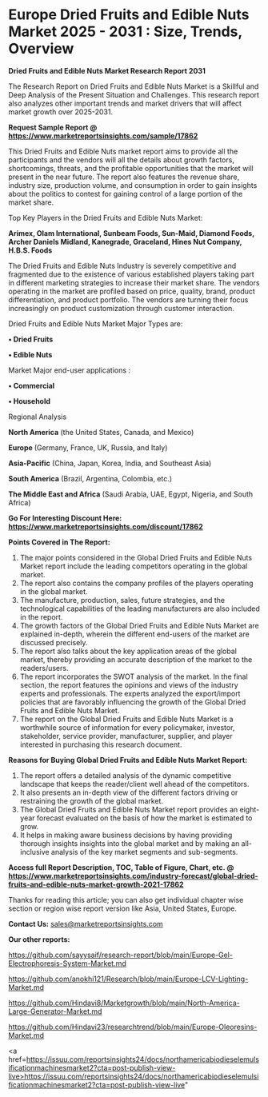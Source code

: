 # Europe Dried Fruits and Edible Nuts Market 2025 - 2031 : Size, Trends, Overview

<strong>Dried Fruits and Edible Nuts Market Research Report 2031</strong>

The Research Report on Dried Fruits and Edible Nuts Market is a Skillful and Deep Analysis of the Present Situation and Challenges. This research report also analyzes other important trends and market drivers that will affect market growth over 2025-2031.

<strong>Request Sample Report @ <a href=https://www.marketreportsinsights.com/sample/17862>https://www.marketreportsinsights.com/sample/17862</a></strong>

This Dried Fruits and Edible Nuts market report aims to provide all the participants and the vendors will all the details about growth factors, shortcomings, threats, and the profitable opportunities that the market will present in the near future. The report also features the revenue share, industry size, production volume, and consumption in order to gain insights about the politics to contest for gaining control of a large portion of the market share.

Top Key Players in the Dried Fruits and Edible Nuts Market:

<strong>Arimex, Olam International, Sunbeam Foods, Sun-Maid, Diamond Foods, Archer Daniels Midland, Kanegrade, Graceland, Hines Nut Company, H.B.S. Foods</strong>

The Dried Fruits and Edible Nuts Industry is severely competitive and fragmented due to the existence of various established players taking part in different marketing strategies to increase their market share. The vendors operating in the market are profiled based on price, quality, brand, product differentiation, and product portfolio. The vendors are turning their focus increasingly on product customization through customer interaction.

Dried Fruits and Edible Nuts Market Major Types are:

<strong>• Dried Fruits

• Edible Nuts</strong>

Market Major end-user applications :

<strong>• Commercial

• Household</strong>

Regional Analysis

</u><strong><b>North America</b></strong> (the United States, Canada, and Mexico)

<strong><b>Europe </b></strong>(Germany, France, UK, Russia, and Italy)

<strong><b>Asia-Pacific</b></strong> (China, Japan, Korea, India, and Southeast Asia)

<strong><b>South America</b></strong> (Brazil, Argentina, Colombia, etc.)

<strong><b>The Middle East and Africa</b></strong> (Saudi Arabia, UAE, Egypt, Nigeria, and South Africa)

<strong>Go For Interesting Discount Here: <a href=https://www.marketreportsinsights.com/discount/17862>https://www.marketreportsinsights.com/discount/17862</a></strong>

<strong>Points Covered in The Report:</strong>
<ol>
  <li>The major points considered in the Global Dried Fruits and Edible Nuts Market report include the leading competitors operating in the global market.</li>
  <li>The report also contains the company profiles of the players operating in the global market.</li>
  <li>The manufacture, production, sales, future strategies, and the technological capabilities of the leading manufacturers are also included in the report.</li>
  <li>The growth factors of the Global Dried Fruits and Edible Nuts Market are explained in-depth, wherein the different end-users of the market are discussed precisely.</li>
  <li>The report also talks about the key application areas of the global market, thereby providing an accurate description of the market to the readers/users.</li>
  <li>The report incorporates the SWOT analysis of the market. In the final section, the report features the opinions and views of the industry experts and professionals. The experts analyzed the export/import policies that are favorably influencing the growth of the Global Dried Fruits and Edible Nuts Market.</li>
  <li>The report on the Global Dried Fruits and Edible Nuts Market is a worthwhile source of information for every policymaker, investor, stakeholder, service provider, manufacturer, supplier, and player interested in purchasing this research document.</li>
</ol>
<strong>Reasons for Buying Global Dried Fruits and Edible Nuts Market Report:</strong>

<ol>
  <li>The report offers a detailed analysis of the dynamic competitive landscape that keeps the reader/client well ahead of the competitors.</li>
  <li>It also presents an in-depth view of the different factors driving or restraining the growth of the global market.</li>
  <li>The Global Dried Fruits and Edible Nuts Market report provides an eight-year forecast evaluated on the basis of how the market is estimated to grow.</li>
  <li>It helps in making aware business decisions by having providing thorough insights insights into the global market and by making an all-inclusive analysis of the key market segments and sub-segments.</li>
</ol>
<strong>Access full Report Description, TOC, Table of Figure, Chart, etc. @ <a href=https://www.marketreportsinsights.com/industry-forecast/global-dried-fruits-and-edible-nuts-market-growth-2021-17862>https://www.marketreportsinsights.com/industry-forecast/global-dried-fruits-and-edible-nuts-market-growth-2021-17862</a></strong>


Thanks for reading this article; you can also get individual chapter wise section or region wise report version like Asia, United States, Europe.

<strong>Contact Us:</strong>
sales@marketreportsinsights.com

<strong>Our other reports:</strong>

<a href=https://github.com/sayysaif/research-report/blob/main/Europe-Gel-Electrophoresis-System-Market.md>https://github.com/sayysaif/research-report/blob/main/Europe-Gel-Electrophoresis-System-Market.md</a>

<a href=https://github.com/anokhi121/Research/blob/main/Europe-LCV-Lighting-Market.md>https://github.com/anokhi121/Research/blob/main/Europe-LCV-Lighting-Market.md</a>

<a href=https://github.com/Hindavi8/Marketgrowth/blob/main/North-America-Large-Generator-Market.md>https://github.com/Hindavi8/Marketgrowth/blob/main/North-America-Large-Generator-Market.md</a>

<a href=https://github.com/Hindavi23/researchtrend/blob/main/Europe-Oleoresins-Market.md>https://github.com/Hindavi23/researchtrend/blob/main/Europe-Oleoresins-Market.md</a>

<a href=https://issuu.com/reportsinsights24/docs/northamericabiodieselemulsificationmachinesmarket2?cta=post-publish-view-live>https://issuu.com/reportsinsights24/docs/northamericabiodieselemulsificationmachinesmarket2?cta=post-publish-view-live</a>"

